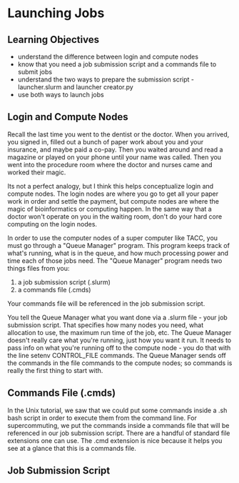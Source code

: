 # Launching Jobs

## Learning Objectives
- understand the difference between login and compute nodes
- know that you need a job submission script and a commands file to submit jobs
- understand the two ways to prepare the submission script - launcher.slurm and launcher creator.py
- use both ways to launch jobs

## Login and Compute Nodes
Recall the last time you went to the dentist or the doctor. When you arrived, you signed in, filled out a bunch of paper work about you and your insurance, and maybe paid a co-pay. Then you waited around and read a magazine or played on your phone until your name was called. Then you went into the procedure room where the doctor and nurses came and worked their magic. 

Its not a perfect analogy, but I think this helps conceptualize login and compute nodes. The login nodes are where you go to get all your paper work in order and settle the payment, but compute nodes are where the magic of bioinformatics or computing happen. In the same way that a doctor won't operate on you in the waiting room, don't do your hard core computing on the login nodes.  

In order to use the computer nodes of a super computer like TACC, you must go through a  "Queue Manager" program. This program keeps track of what's running, what is in the queue, and how much processing power and time each of those jobs need. The "Queue Manager" program needs two things files from you:

1. a job submission script (.slurm)
2. a commands file (.cmds)

Your commands file will be referenced in the job submission script. 

You tell the Queue Manager what you want done via a .slurm file - your job submission script. That specifies how many nodes you need, what allocation to use, the maximum run time of the job, etc. The Queue Manager doesn't really care what you're running, just how you want it run. It needs to pass info on what you're running off to the compute node - you do that with the line setenv CONTROL_FILE commands.
The Queue Manager sends off the commands in the file commands to the compute nodes; so commands is really the first thing to start with.

## Commands File (.cmds)

In the Unix tutorial, we saw that we could put some commands inside a .sh bash script in order to execute them from the command line. For supercommuting, we put the commands inside a commands file that will be referenced in our job submission script. There are a handful of standard file extensions one can use. The .cmd extension is nice because it helps you see at a glance that this is a commands file.


## Job Submission Script



